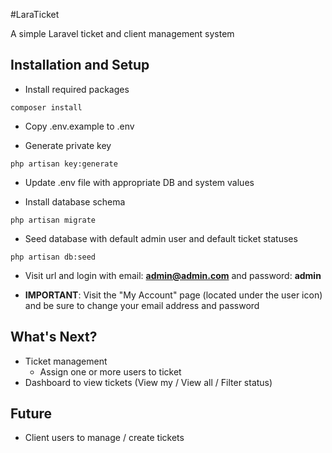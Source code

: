 #LaraTicket

A simple Laravel ticket and client management system

## Installation and Setup

- Install required packages

```
composer install
```

- Copy .env.example to .env

- Generate private key

```
php artisan key:generate
```

- Update .env file with appropriate DB and system values

- Install database schema

```
php artisan migrate
```

- Seed database with default admin user and default ticket statuses

```
php artisan db:seed
```

- Visit url and login with email: **admin@admin.com** and password: **admin**

- **IMPORTANT**: Visit the "My Account" page (located under the user icon) and be sure to change your email address and password


## What's Next?

- Ticket management
  - Assign one or more users to ticket
- Dashboard to view tickets (View my / View all / Filter status)

## Future

- Client users to manage / create tickets